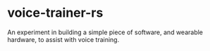 # voice-trainer-rs

An experiment in building a simple piece of software, and wearable hardware, to assist with voice training.
